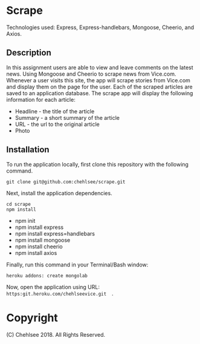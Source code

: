 # Scrape 
Technologies used: Express, Express-handlebars, Mongoose, Cheerio, and Axios.

## Description
In this assignment users are able to view and leave comments on the latest news. Using Mongoose and Cheerio to scrape news from Vice.com. Whenever a user visits this site, the app will scrape stories from Vice.com and display them on the page for the user. Each of the scraped articles are saved to an application database. The scrape app will display the following information for each article:
  * Headline - the title of the article
  * Summary - a short summary of the article
  * URL - the url to the original article
  * Photo

## Installation

To run the application locally, first clone this repository with the following command.

	git clone git@github.com:chehlsee/scrape.git
	
Next, install the application dependencies.

	cd scrape
	npm install
  
  * npm init
  * npm install express
  * npm install express=handlebars
  * npm install mongoose
  * npm install cheerio
  * npm install axios
	
Finally, run this command in your Terminal/Bash window:

	heroku addons: create mongolab
	
Now, open the application using URL: `https:git.heroku.com/chehlseevice.git  `.

# Copyright
 (C) Chehlsee 2018. All Rights Reserved.

